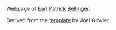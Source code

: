 Webpage of [Earl Patrick Bellinger](https://earlbellinger.com). 

Derived from the [template](https://github.com/jglovier/resume-template) by Joel Glovier.
